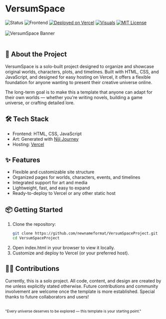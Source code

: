 # VersumSpace 

![Status](https://img.shields.io/badge/Status-in%20development-yellow)
![Frontend](https://img.shields.io/badge/Frontend-HTML%2FCSS%2FJS-blue)
[![Deployed on Vercel](https://img.shields.io/badge/Deployed%20on-Vercel-black)](https://vercel.com/) 
[![Visuals](https://img.shields.io/badge/Visuals-Niji%20Journey-purple)](https://nijijourney.com/home)
[![MIT License](https://img.shields.io/badge/License-MIT-green.svg)](LICENSE)
<br>
<br>
![VersumSpace Banner](https://github.com/user-attachments/assets/2deb13e9-2add-4b79-bb3b-4b87d4ae9c17)
<br>
<br>

## 🌌 About the Project
VersumSpace is a solo-built project designed to organize and showcase original worlds, characters, plots, and timelines.
Built with HTML, CSS, and JavaScript, and designed for easy hosting on Vercel, it offers a flexible foundation for anyone wanting to present their creative universe online.

The long-term goal is to make this a template that anyone can adapt for their own worlds — whether you're writing novels, building a game universe, or crafting detailed lore.


## 🛠 Tech Stack
- Frontend: HTML, CSS, JavaScript
- Art: Generated with [Niji Journey](https://nijijourney.com/home)
- Hosting: [Vercel](https://vercel.com)


## ✨ Features
- Flexible and customizable site structure
- Organized pages for worlds, characters, events, and timelines
- Integrated support for art and media
- Lightweight, fast, and easy to expand
- Ready-to-deploy to Vercel or any other static host


## 📦 Getting Started
1. Clone the repository:
   ```bash
   git clone https://github.com/newnameformat/VersumSpaceProject.git
   cd VersumSpaceProject
   ```
2. Open index.html in your browser to view it locally.
3. Customize and deploy to Vercel (or your preferred host).


## 🧑‍💻 Contributions
Currently, this is a solo project.
All code, content, and design are created by me unless explicitly stated otherwise.
Future contributions and community involvement are welcome once the template is more established.
Special thanks to future collaborators and users!
<br>
<br>

<sub>"Every universe deserves to be explored — this template is your starting point."</sub>
